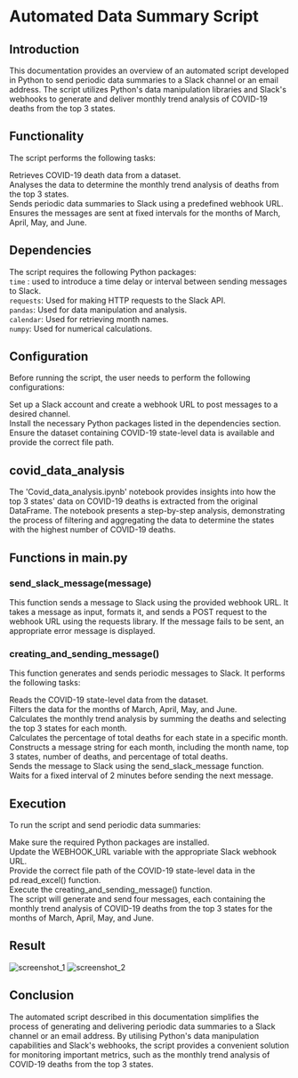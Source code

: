 # Automated Data Summary Script



## Introduction
This documentation provides an overview of an automated script developed in Python to send periodic data summaries to a Slack channel or an email address. The script utilizes Python's data manipulation libraries and Slack's webhooks to generate and deliver monthly trend analysis of COVID-19 deaths from the top 3 states.

## Functionality
The script performs the following tasks:  

Retrieves COVID-19 death data from a dataset.  
Analyses the data to determine the monthly trend analysis of deaths from the top 3 states.  
Sends periodic data summaries to Slack using a predefined webhook URL.  
Ensures the messages are sent at fixed intervals for the months of March, April, May, and June.  
## Dependencies
The script requires the following Python packages:  
`time` : used to introduce a time delay or interval between sending messages to Slack.  
`requests`: Used for making HTTP requests to the Slack API.  
`pandas`: Used for data manipulation and analysis.  
`calendar`: Used for retrieving month names.  
`numpy`: Used for numerical calculations.  
## Configuration  
Before running the script, the user needs to perform the following configurations:  

Set up a Slack account and create a webhook URL to post messages to a desired channel.  
Install the necessary Python packages listed in the dependencies section.  
Ensure the dataset containing COVID-19 state-level data is available and provide the correct file path.  
  
## covid_data_analysis  
The 'Covid_data_analysis.ipynb' notebook provides insights into how the top 3 states' data on COVID-19 deaths is extracted from the original DataFrame. The notebook presents a step-by-step analysis, demonstrating the process of filtering and aggregating the data to determine the states with the highest number of COVID-19 deaths.


## Functions in main.py  
### send_slack_message(message)  
This function sends a message to Slack using the provided webhook URL. It takes a message as input, formats it, and sends a POST request to the webhook URL using the requests library. If the message fails to be sent, an appropriate error message is displayed.
  
### creating_and_sending_message()  
This function generates and sends periodic messages to Slack. It performs the following tasks:  

Reads the COVID-19 state-level data from the dataset.  
Filters the data for the months of March, April, May, and June.  
Calculates the monthly trend analysis by summing the deaths and selecting the top 3 states for each month.  
Calculates the percentage of total deaths for each state in a specific month.  
Constructs a message string for each month, including the month name, top 3 states, number of deaths, and percentage of total deaths.  
Sends the message to Slack using the send_slack_message function.  
Waits for a fixed interval of 2 minutes before sending the next message.  

   
## Execution  
To run the script and send periodic data summaries:  
  
Make sure the required Python packages are installed.  
Update the WEBHOOK_URL variable with the appropriate Slack webhook URL.  
Provide the correct file path of the COVID-19 state-level data in the pd.read_excel() function.  
Execute the creating_and_sending_message() function.  
The script will generate and send four messages, each containing the monthly trend analysis of COVID-19 deaths from the top 3 states for the months of March, April, May, and June.

## Result  
![screenshot_1]([image_url](https://github.com/koyadavinith/Automated_script/blob/main/Screenshot%20(134).png))
![screenshot_2]([image_url](https://github.com/koyadavinith/Automated_script/blob/main/Screenshot%20(135).png))
  

## Conclusion  
The automated script described in this documentation simplifies the process of generating and delivering periodic data summaries to a Slack channel or an email address. By utilising Python's data manipulation capabilities and Slack's webhooks, the script provides a convenient solution for monitoring important metrics, such as the monthly trend analysis of COVID-19 deaths from the top 3 states.





 
